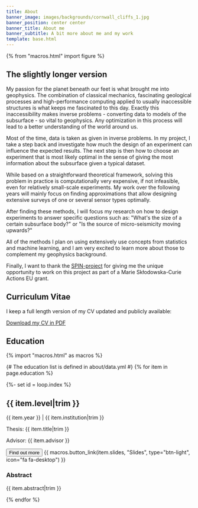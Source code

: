 ```yaml
---
title: About
banner_image: images/backgrounds/cornwall_cliffs_1.jpg
banner_position: center center
banner_title: About me
banner_subtitle: A bit more about me and my work
template: base.html
---
```


{% from "macros.html" import figure %}

<section class="mb-5">

## The slightly longer version

My passion for the planet beneath our feet is what brought me into geophysics. The combination of classical mechanics, fascinating geological processes and high-performance computing applied to usually inaccessible structures is what keeps me fascinated to this day. Exactly this inaccessibility makes inverse problems - converting data to models of the subsurface - so vital to geophysics. Any optimization in this process will lead to a better understanding of the world around us.

Most of the time, data is taken as given in inverse problems. In my project, I take a step back and investigate how much the design of an experiment can influence the expected results. The next step is then how to choose an experiment that is most likely optimal in the sense of giving the most information about the subsurface given a typical dataset.

While based on a straightforward theoretical framework, solving this problem in practice is computationally very expensive, if not infeasible, even for relatively small-scale experiments. My work over the following years will mainly focus on finding approximations that allow designing extensive surveys of one or several sensor types optimally. 

After finding these methods, I will focus my research on how to design experiments to answer specific questions such as: "What's the size of a certain subsurface body?" or "Is the source of micro-seismicity moving upwards?" 

All of the methods I plan on using extensively use concepts from statistics and machine learning, and I am very excited to learn more about those to complement my geophysics background.

Finally, I want to thank the [SPIN-project][spin] for giving me the unique opportunity to work on this project as part of a Marie Skłodowska-Curie Actions EU grant. 

<!-- {{ figure("../images/teaching-git-at-agu2019.jpg", 'Me teaching git and GitHub at <a href="https://github.com/agu-ossi/2019-agu-oss">AGU2019</a>.', class="mt-4") }} -->


<!-- </section>
<section class="mb-5">

<h2>Online</h2>

<!-- Find out more about me and my work at:

{%- macro social_button(link, icon, name) -%}
  <a class="btn btn-outline-light me-2 mb-3" target="_blank" href="{{ link }}"><i class="{{ icon }} me-1" aria-hidden="true"></i> {{ name }}</a>
{%- endmacro -%}

<div id="social-links">
{{ social_button("https://github.com/" ~ config.github, icon="fab fa-github", name="GitHub") }}
{{ social_button("https://twitter.com/" ~ config.twitter, icon="fab fa-twitter", name="Twitter") }}
{{ social_button(config.linkedin, icon="fab fa-linkedin", name="LinkedIn") }} -->
<!-- {{ social_button(config.youtube, icon="fab fa-youtube", name="YouTube") }}
{{ social_button("https://orcid.org/" ~ config.orcid, icon="ai ai-orcid", name="ORCID") }}
{{ social_button("https://profiles.impactstory.org/u/" ~ config.orcid, icon="ai ai-impactstory", name="ImpactStory") }} -->
<!-- {{ social_button("http://figshare.com/authors/Leonardo%20Uieda/97471", icon="ai ai-figshare", name="figshare") }} -->
<!-- {{ social_button(config.googlescholar, icon="ai ai-google-scholar", name="Google Scholar") }} -->
<!-- {{ social_button(config.publons, icon="ai ai-publons", name="Publons") }}
{{ social_button(config.researchgate, icon="ai ai-researchgate", name="ResearchGate") }} -->
<!-- </div> -->
<!-- </section> -->

<section class="mb-5">

<h2 id="cv">Curriculum Vitae</h2>

I keep a full length version of my CV updated and publicly available:

<!-- #TODO: Insert CV -->
<a class="btn btn-primary mb-3" href="https://dominik-strutz.github.io/cv/dominik_strutz_cv.pdf" target="_blank" type="application/pdf" rel="external noopener noreferrer">
<i class="me-1 fa fa-download" aria-hidden="true"></i>
Download my CV in PDF
</a>



</section>
<section class="mb-5">

## Education

{% import "macros.html" as macros %}

{# The education list is defined in about/data.yml #}
{% for item in page.education %}

<div class="mb-3">
{%- set id = loop.index %}
<h2 class="fs-4 mb-1">
  {{ item.level|trim }}
</h2>
<p class="mb-1">
  <span class="text-muted">{{ item.year }}</span>
  |
  {{ item.institution|trim }}
</p>
<p class="mb-1 text-muted fs-6">
  Thesis: {{ item.title|trim }}
</p>
<p class="mb-1 text-muted fs-6">
  Advisor: {{ item.advisor }}
</p>
<!-- <p class="text-muted fs-6">
  doi:<a href="https://doi.org/{{ item.doi }}">{{ item.doi }}</a>
</p> -->
<button class="btn btn-secondary btn-sm me-1 mb-2" type="button"
    data-bs-toggle="collapse" data-bs-target="#collapse-abstract-{{ id }}"
    aria-expanded="false" aria-controls="collapse-abstract-{{ id }}">
  Find out more <i class="fa fa-chevron-circle-down ms-1" aria-hidden="true"></i>
</button>
<!-- {{ macros.button_link("https://doi.org/" ~ item.doi, "PDF", type="btn-primary", icon="fa fa-file-pdf") }} -->
<!-- {{ macros.button_link("https://github.com/" ~ item.github, "Code", type="btn-light", icon="fab fa-github") }} -->
{{ macros.button_link(item.slides, "Slides", type="btn-light", icon="fa fa-desktop") }}
<div id="collapse-abstract-{{ id }}" class="collapse paper-info mt-2 overflow-hidden">
  <!-- <h3 class="">About</h3>
  {{ item.notes }} -->
  <h3 class="">Abstract</h3>
  <p>{{ item.abstract|trim }}</p>
</div>
</div>

{% endfor %}

</section>


[spin]: https://spin-itn.eu/


